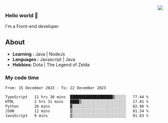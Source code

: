 <img align='right' src="https://github-readme-stats.vercel.app/api?username=jumodada&show_icons=true&theme=vue">

### Hello world 👋

I'm a Front-end developer 
    
## About
-  **Learning :** Java | NodeJs
-  **Languages :** Javascript | Java
-  **Hobbies:** Dota | The Legend of Zelda

### My code time

<!--START_SECTION:waka-->

```txt
From: 15 December 2023 - To: 22 December 2023

TypeScript   11 hrs 30 mins  ███████████████████▒░░░░░   77.44 %
HTML         2 hrs 31 mins   ████▒░░░░░░░░░░░░░░░░░░░░   17.01 %
Python       26 mins         ▓░░░░░░░░░░░░░░░░░░░░░░░░   02.96 %
JSON         11 mins         ▒░░░░░░░░░░░░░░░░░░░░░░░░   01.34 %
JavaScript   9 mins          ▒░░░░░░░░░░░░░░░░░░░░░░░░   01.03 %
```

<!--END_SECTION:waka-->
